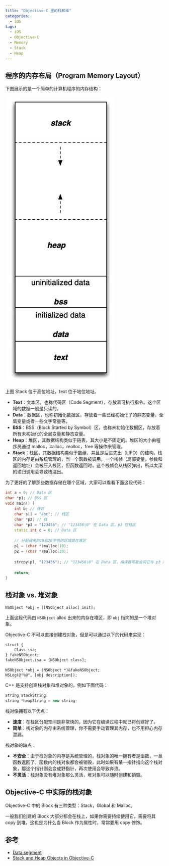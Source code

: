 ```yaml
---
title: "Objective-C 里的栈和堆"
categories:
  - iOS
tags:
  - iOS
  - Objective-C
  - Memory
  - Stack
  - Heap
---
```




## 程序的内存布局（Program Memory Layout）

下图展示的是一个简单的计算机程序的内存结构：

![](/assets/images/stack-and-heap-in-objective-c/15565177982518.jpg)

上图 Stack 位于高位地址，text 位于地位地址。

* **Text**：文本区，也称代码区（Code Segment），存放着可执行指令。这个区域的数据一般是只读的。
* **Data**：数据区，也称初始化数据区，存放着一些已经初始化了的静态变量，全局变量或者一些文字常量等。
* **BSS**：BSS（Block Started by Symbol）区，也称未初始化数据区，存放着所有未初始化的全局变量和静态变量。
* **Heap**：堆区，其数据结构类似于链表，其大小是不固定的。堆区的大小由程序员通过 malloc，calloc，realloc，free 等操作来管理。
* **Stack**：栈区，其数据结构类似于数组，并且是后进先出（LIFO）的结构。栈区的内存是由系统管理的，当一个函数被调用，一个栈帧（局部变量，参数和返回地址）会被压入栈区，但函数返回时，这个栈帧会从栈区弹出，所以太深的递归调用会导致栈溢出。

为了更好的了解那些数据存储在哪个区域，大家可以看看下面这段代码：

```c++
int a = 0; // Data 区
char *p1; // BSS 区
void main() {
    int b; // 栈区
    char s[] = "abc"; // 栈区
    char *p2; // 栈
    char *p3 = "123456"; // "123456\0" 在 Data 区，p3 在栈区
    static int c = 0; // Data 区
    
    // 分配得来的10和20字节的区域就在堆区
    p1 = (char *)malloc(10);
    p2 = (char *)malloc(20);
    
    strcpy(p1, "123456"); // "123456\0" 在 Data 区，编译器可能会将它与 p3 所指向的"123456"优化成同一个地方
    
    return;
}
```

## 栈对象 vs. 堆对象

```
NSObject *obj = [[NSObject alloc] init];
```

上面这段代码由 `NSObject` alloc 出来的内存在堆区，即 `obj` 指向的是一个堆对象。

Objective-C 不可以直接创建栈对象，但是可以通过以下的代码来实现：

```
struct {
    Class isa;
} fakeNSObject;
fakeNSObject.isa = [NSObject class];
    
NSObject *obj = (NSObject *)&fakeNSObject;
NSLog(@"%@", [obj description]);
```

C++ 是支持创建栈对象和堆对象的，例如下面代码：

```c++
string stackString;
string *heapString = new string;
```

栈对像拥有以下优点：
* **速度**：在栈区分配空间是非常快的，因为它在编译过程中就已将创建好了。
* **简单**：栈对象的内存由系统管理，你不需要手动管理其内存，也不用担心内存泄漏。

栈对象的缺点：
* **不安全**：由于栈对象的内存是系统管理的，栈对象的唯一拥有者是函数，一旦函数返回了，函数内的栈对象都会被销毁，此时如果有某一指针指向这个栈对象，那这个指针则会变成野指针，再次使用会导致奔溃。
* **不灵活**：栈对象没有堆对象那么灵活，堆对象可以随时创建和销毁。

## Objective-C 中实际的栈对象

Objective-C 中的 Block 有三种类型：Stack，Global 和 Malloc。

一般我们创建的 Block 大部分都会在栈上，如果你需要持续使用它，需要将其 copy 到堆，这也是为什么当 Block 作为属性时，常常要用 copy 修饰。

## 参考

* [Data segment](https://en.wikipedia.org/wiki/Data_segment)
* [Stack and Heap Objects in Objective-C](https://www.mikeash.com/pyblog/friday-qa-2010-01-15-stack-and-heap-objects-in-objective-c.html)